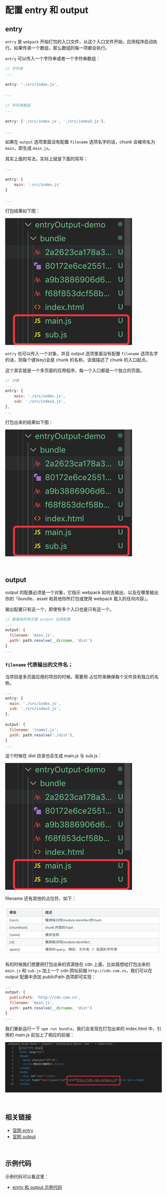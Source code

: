 # 配置 entry 和 output

## entry

`entry` 是 `webpack` 开始打包的入口文件，从这个入口文件开始，应用程序启动执行。如果传递一个数组，那么数组的每一项都会执行。

`entry` 可以传入一个字符串或者一个字符串数组：

```js
// 字符串
...

entry: './src/index.js',

...

// 字符串数组
...

entry: ['./src/index.js', './src/index2.js'],

...
```

 如果在 `output` 选项里面没有配置 `filename` 选项名字的话，chunk 会被命名为 `main`，即生成 `main.js`。

其实上面的写法，实际上就是下面的简写：

```js
...

entry: {
    main: '.src/index.js'
}

...
```

打包结果如下图：

![](./img/entry2.png)



`entry` 也可以传入一个对象，并且 output 选项里面没有配置 `filename` 选项名字的话，则每个键(key)会是 chunk 的名称，该值描述了 chunk 的入口起点。

这个其实就是一个多页面的应用程序，每一个入口都是一个独立的页面。

```js
// 对象
...
entry: {
	main: './src/index.js',
	sub: './src/index2.js',
},
...
```

打包出来的结果如下图：

![](./img/entry2.png)



&nbsp;

## output

output 的配置必须是一个对象，它指示 webpack 如何去输出、以及在哪里输出你的「bundle、asset 和其他你所打包或使用 webpack 载入的任何内容」。 

输出配置只有这一个，即使有多个入口也是只有这一个。

```js
// 最基础的单页面 output 应用配置
...
output: {
  filename: 'main.js',
  path: path.resolve(__dirname, 'dist')
}
...
```

### `filename` 代表输出的文件名；

当项目是多页面应用的项目的时候，需要用 占位符来确保每个文件具有独立的名称。

```js
...
entry: {
  main: './src/index.js',
  sub: './src/index2.js',
},

output: {
  filename: '[name].js',
  path: path.resolve('./dist'),
}
...
```

这个时候在 dist 目录也会生成 main.js 与 sub.js：

![](./img/entry2.png)

filename 还有其他的占位符，如下：

![](./img/entry3.png)

有的时候我们想要把打包出来的资源放在 cdn 上面，比如我想给打包出来的 `main.js` 和 `sub.js` 加上一个 cdn 网址前缀 `http://cdn.com.cn`，我们可以在 output 配置中添加 publicPath 选项即可实现：

```js
...
output: {
  publicPath: 'http://cdn.com.cn',
  filename: 'main.js',
  path: path.resolve(__dirname, 'dist')
}
...
```

我们重新运行一下 `npm run bundle`，我们会发现在打包出来的 index.html 中，引用的 main.js 前加上了相应的前缀：

![](./img/entry4.png)



&nbsp;

## 相关链接

- [官网 entry](https://webpack.js.org/configuration/entry-context/)
- [官网 output](https://webpack.js.org/configuration/output/)



&nbsp;

## 示例代码

示例代码可以看这里：

- [enrty 和 output 示例代码](https://github.com/darrell0904/webpack-study-demo/tree/master/chapter1/entryOutput-demo)